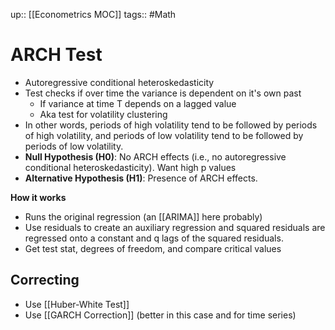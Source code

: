 up:: [[Econometrics MOC]]
tags:: #Math
# ARCH Test
- Autoregressive conditional heteroskedasticity
- Test checks if over time the variance is dependent on it's own past
	- If variance at time T depends on a lagged value
	- Aka test for volatility clustering 
- In other words, periods of high volatility tend to be followed by periods of high volatility, and periods of low volatility tend to be followed by periods of low volatility.
- **Null Hypothesis (H0)**: No ARCH effects (i.e., no autoregressive conditional heteroskedasticity). Want high p values
- **Alternative Hypothesis (H1)**: Presence of ARCH effects.

**How it works**
- Runs the original regression (an [[ARIMA]] here probably)
- Use residuals to create an auxiliary regression and squared residuals are regressed onto a constant and q lags of the squared residuals.
- Get test stat, degrees of freedom, and compare critical values
## Correcting
- Use [[Huber-White Test]]
- Use [[GARCH Correction]] (better in this case and for time series)
